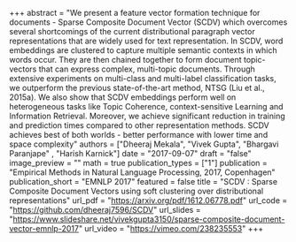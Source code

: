 +++
abstract = "We present a feature vector formation technique for documents - Sparse Composite Document Vector (SCDV) which overcomes several shortcomings of the current distributional paragraph vector representations that are widely used for text representation. In SCDV, word embeddings are clustered to capture multiple semantic contexts in which words occur. They are then chained together to form document topic-vectors that can express complex, multi-topic documents. Through extensive experiments on multi-class and multi-label classification tasks, we outperform the previous state-of-the-art method, NTSG (Liu et al., 2015a). We also show that SCDV embeddings perform well on heterogeneous tasks like Topic Coherence, context-sensitive Learning and Information Retrieval. Moreover, we achieve significant reduction in training and prediction times compared to other representation methods. SCDV achieves best of both worlds - better performance with lower time and space complexity"
authors = ["Dheeraj Mekala", "Vivek Gupta", "Bhargavi Paranjape" , "Harish Karnick"]
date = "2017-09-07"
draft = "false"
image_preview = ""
math = true
publication_types = ["1"]
publication = "Empirical Methods in Natural Language Processing, 2017, Copenhagen"
publication_short = "EMNLP 2017"
featured = false
title = "SCDV : Sparse Composite Document Vectors using soft clustering over distributional representations"
url_pdf = "https://arxiv.org/pdf/1612.06778.pdf"
url_code = "https://github.com/dheeraj7596/SCDV"
url_slides = "https://www.slideshare.net/vivekgupta3150/sparse-composite-document-vector-emnlp-2017"
url_video = "https://vimeo.com/238235553"
+++
